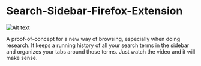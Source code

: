 # Search-Sidebar-Firefox-Extension

[![Alt text](https://img.youtube.com/vi/i5v_nhljhrk/0.jpg)](https://www.youtube.com/watch?v=i5v_nhljhrk)

A proof-of-concept for a new way of browsing, especially when doing research.  It keeps a running history of all your search terms in the sidebar and organizes your tabs around those terms.  Just watch the video and it will make sense.
